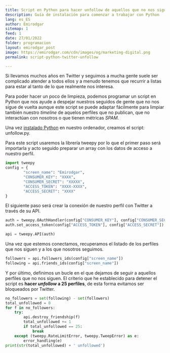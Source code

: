 ```yaml
---
title: Script en Python para hacer unfollow de aquellos que no nos siguen
description: Guía de instalación para comenzar a trabajar con Python
lang: es_ES
author: Emirodgar
sitemap: 1
feed: 1
date: 27/01/2022
folder: programacion
layout: emirodgar_post
image: https://emirodgar.com/cdn/images/og/marketing-digital.png
permalink: script-python-twitter-unfollow

---
```


Si llevamos muchos años en Twitter y seguimos a mucha gente suele ser complicado atender a todos ellos y a menudo tenemos que recurrir a listas para estar al tanto de lo que realmente nos interesa.

Para poder hacer un poco de limpieza, podemos programar un script en Python que nos ayude a despejar nuestros seguidos de gente que no nos sigue de vuelta aunque este script se puede adaptar fácilmente para limpiar también nuestro *timeline* de aquelos perfiles que no publican, que no interactúan con nosotros o que tienen métricas *SPAM*. 

Una vez [instalado Python](https://emirodgar.com/instalar-python) en nuestro ordenador, creamos el script: unfollow.py.

Para este script usaremos la librería tweepy por lo que el primer paso será importarla y acto seguido preparar un array con los datos de acceso a nuestro perfil.

```python
import tweepy
config = {
        "screen_name": "Emirodgar",
        "CONSUMER_KEY": "XXXX",
        "CONSUMER_SECRET": "XXXXX",
        "ACCESS_TOKEN": "XXXX-XXXX",
        "ACCESS_SECRET": "XXXX"
}
```
El siguiente paso será crear la conexión de nuestro perfil con Twitter a través de su API.

```python
auth = tweepy.OAuthHandler(config["CONSUMER_KEY"], config["CONSUMER_SECRET"])
auth.set_access_token(config["ACCESS_TOKEN"], config["ACCESS_SECRET"])

api = tweepy.API(auth)
```

Una vez que estemos conectamos, recuperamos el listado de los perfiles que nos siguen y a los que nosotros seguimos.

```python
followers = api.followers_ids(config["screen_name"])
following = api.friends_ids(config["screen_name"])
```

Y por último, definimos un bucle en el que dejamos de seguir a aquellos perfiles que no nos siguen. El criterio que he establecido para detener el script es **hacer *unfollow* a 25 perfiles**, de esta forma evitamos ser bloqueados por Twitter.

```python
no_followers = set(following) - set(followers)
total_unfollowed = 0
for f in no_followers:
    try:
        api.destroy_friendship(f)
        total_unfollowed += 1
        if total_unfollowed == 25:
            break
    except (tweepy.RateLimitError, tweepy.TweepError) as e:
        error_handling(e)
print(str(total_unfollowed) + ' unfollowed')
```

<!--stackedit_data:
eyJoaXN0b3J5IjpbLTE2NjAxNjQ1NTgsLTExNTU1ODkwLDY3Nj
gxNTg4MywxNTI4MTA2MDUzLC00MjAwNDEyNDRdfQ==
-->